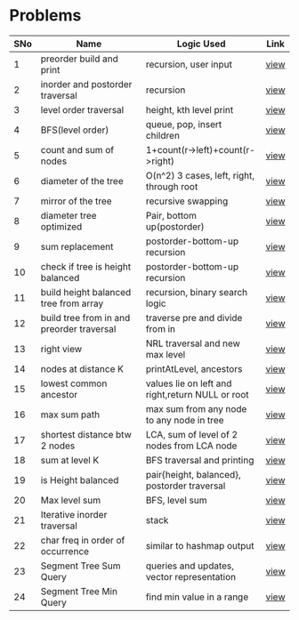 # Problems

SNo | Name | Logic Used | Link |
----|------|------------|------|
1 | preorder build and print | recursion, user input | [view](preorder_build_tree.cpp)
2 | inorder and postorder traversal | recursion | [view](inorder_postorder_traversal.cpp)
3 | level order traversal | height, kth level print | [view](level_order_traversal.cpp)
4 | BFS(level order) | queue, pop, insert children | [view](BFS_traversal.cpp)
5 | count and sum of nodes | 1+count(r->left)+count(r->right) | [view](count_sum_nodes.cpp) 
6 | diameter of the tree | O(n^2) 3 cases, left, right, through root | [view](diameter_tree.cpp)
7 | mirror of the tree | recursive swapping | [view](mirror_tree.cpp)
8 | diameter tree optimized | Pair, bottom up(postorder) | [view](diameter_tree_optimized.cpp)
9 | sum replacement | postorder-bottom-up recursion | [view](sum_replacement.cpp)
10 | check if tree is height balanced | postorder-bottom-up recursion | [view](height_balanced_tree.cpp)
11 | build height balanced tree from array | recursion, binary search logic | [view](build_height_balanced_tree.cpp)
12 | build tree from in and preorder traversal | traverse pre and divide from in | [view](build_tree_in_preorder.cpp)
13 | right view | NRL traversal and new max level | [view](right_view.cpp)
14 | nodes at distance K | printAtLevel, ancestors | [view](distance_k_target_node.cpp)
15 | lowest common ancestor | values lie on left and right,return NULL or root | [view](Lowest_Common_Ancestor.cpp)
16 | max sum path | max sum from any node to any node in tree | [view](max_sum_path.cpp)
17 | shortest distance btw 2 nodes | LCA, sum of level of 2 nodes from LCA node | [view](shortest_distance_2_nodes.cpp)
18 | sum at level K | BFS traversal and printing | [view](sum_level_K.cpp)
19 | is Height balanced | pair{height, balanced}, postorder traversal | [view](is_height_balanced.cpp) 
20 | Max level sum | BFS, level sum | [view](max_level_sum.cpp)
21 | Iterative inorder traversal | stack | [view](inorder_ITERATIVE.cpp)
22 | char freq in order of occurrence | similar to hashmap output | [view](char_freq.cpp)
23 | Segment Tree Sum Query | queries and updates, vector representation | [view](segment_tree_sumQuery.cpp)
24 | Segment Tree Min Query | find min value in a range | [view](segment_tree_minQuery.cpp)